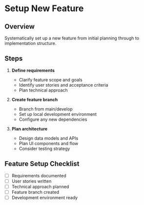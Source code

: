 # Setup New Feature

## Overview

Systematically set up a new feature from initial planning through to implementation structure.

## Steps

1. **Define requirements**
   - Clarify feature scope and goals
   - Identify user stories and acceptance criteria
   - Plan technical approach

2. **Create feature branch**
   - Branch from main/develop
   - Set up local development environment
   - Configure any new dependencies

3. **Plan architecture**
   - Design data models and APIs
   - Plan UI components and flow
   - Consider testing strategy

## Feature Setup Checklist

- [ ] Requirements documented
- [ ] User stories written
- [ ] Technical approach planned
- [ ] Feature branch created
- [ ] Development environment ready
